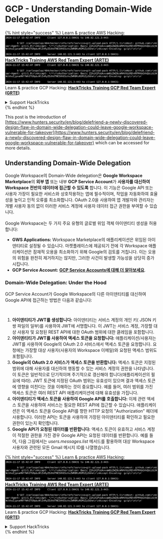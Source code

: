 # GCP - Understanding Domain-Wide Delegation

{% hint style="success" %}
Learn & practice AWS Hacking:<img src="../../../.gitbook/assets/image (1).png" alt="" data-size="line">[**HackTricks Training AWS Red Team Expert (ARTE)**](https://training.hacktricks.xyz/courses/arte)<img src="../../../.gitbook/assets/image (1).png" alt="" data-size="line">\
Learn & practice GCP Hacking: <img src="../../../.gitbook/assets/image (2).png" alt="" data-size="line">[**HackTricks Training GCP Red Team Expert (GRTE)**<img src="../../../.gitbook/assets/image (2).png" alt="" data-size="line">](https://training.hacktricks.xyz/courses/grte)

<details>

<summary>Support HackTricks</summary>

* Check the [**subscription plans**](https://github.com/sponsors/carlospolop)!
* **Join the** 💬 [**Discord group**](https://discord.gg/hRep4RUj7f) or the [**telegram group**](https://t.me/peass) or **follow** us on **Twitter** 🐦 [**@hacktricks\_live**](https://twitter.com/hacktricks\_live)**.**
* **Share hacking tricks by submitting PRs to the** [**HackTricks**](https://github.com/carlospolop/hacktricks) and [**HackTricks Cloud**](https://github.com/carlospolop/hacktricks-cloud) github repos.

</details>
{% endhint %}

This post is the introduction of [https://www.hunters.security/en/blog/delefriend-a-newly-discovered-design-flaw-in-domain-wide-delegation-could-leave-google-workspace-vulnerable-for-takeover](https://www.hunters.security/en/blog/delefriend-a-newly-discovered-design-flaw-in-domain-wide-delegation-could-leave-google-workspace-vulnerable-for-takeover) which can be accessed for more details.

## **Understanding Domain-Wide Delegation**

Google Workspace의 Domain-Wide delegation은 **Google Workspace Marketplace**의 **외부 앱** 또는 내부 **GCP Service Account**가 **사용자를 대신하여 Workspace 전반의 데이터에 접근할 수 있도록** 합니다. 이 기능은 Google API 또는 사용자 가장이 필요한 서비스와 상호작용하는 앱에 필수적이며, 작업을 자동화하여 효율성을 높이고 인적 오류를 최소화합니다. OAuth 2.0을 사용하여 앱 개발자와 관리자는 개별 사용자 동의 없이 이러한 서비스 계정에 사용자 데이터 접근 권한을 부여할 수 있습니다.\
\
Google Workspace는 두 가지 주요 유형의 글로벌 위임 객체 아이덴티티 생성을 허용합니다:

* **GWS Applications:** Workspace Marketplace의 애플리케이션은 위임된 아이덴티티로 설정될 수 있습니다. 마켓플레이스에 제공되기 전에 각 Workspace 애플리케이션은 잠재적 오용을 최소화하기 위해 Google의 검토를 거칩니다. 이는 오용의 위험을 완전히 제거하지는 않지만, 그러한 사건이 발생할 가능성을 상당히 증가시킵니다.
* **GCP Service Account:** [**GCP Service Accounts에 대해 더 알아보세요**](../gcp-basic-information/#service-accounts).

### **Domain-Wide Delegation: Under the Hood**

GCP Service Account가 Google Workspace의 다른 아이덴티티를 대신하여 Google API에 접근하는 방법은 다음과 같습니다:

<figure><img src="../../../.gitbook/assets/image (58).png" alt=""><figcaption></figcaption></figure>

1. **아이덴티티가 JWT를 생성합니다:** 아이덴티티는 서비스 계정의 개인 키( JSON 키 쌍 파일의 일부)를 사용하여 JWT에 서명합니다. 이 JWT는 서비스 계정, 가장할 대상 사용자 및 요청된 REST API에 대한 OAuth 범위에 대한 클레임을 포함합니다.
2. **아이덴티티가 JWT를 사용하여 액세스 토큰을 요청합니다:** 애플리케이션/사용자는 JWT를 사용하여 Google의 OAuth 2.0 서비스에서 액세스 토큰을 요청합니다. 요청에는 가장할 대상 사용자(사용자의 Workspace 이메일)와 요청된 액세스 범위도 포함됩니다.
3. **Google의 OAuth 2.0 서비스가 액세스 토큰을 반환합니다:** 액세스 토큰은 지정된 범위에 대해 사용자를 대신하여 행동할 수 있는 서비스 계정의 권한을 나타냅니다. 이 토큰은 일반적으로 단기적이며 주기적으로 갱신해야 합니다(애플리케이션의 필요에 따라). JWT 토큰에 지정된 OAuth 범위는 유효성이 있으며 결과 액세스 토큰에 영향을 미친다는 것을 이해하는 것이 중요합니다. 예를 들어, 여러 범위를 가진 액세스 토큰은 여러 REST API 애플리케이션에 대해 유효성을 가집니다.
4. **아이덴티티가 액세스 토큰을 사용하여 Google API를 호출합니다:** 이제 관련 액세스 토큰을 사용하여 서비스는 필요한 REST API에 접근할 수 있습니다. 애플리케이션은 이 액세스 토큰을 Google API를 향한 HTTP 요청의 "Authorization" 헤더에 사용합니다. 이러한 API는 토큰을 사용하여 가장된 아이덴티티를 확인하고 필요한 권한이 있는지 확인합니다.
5. **Google API가 요청된 데이터를 반환합니다:** 액세스 토큰이 유효하고 서비스 계정이 적절한 권한을 가진 경우 Google API는 요청된 데이터를 반환합니다. 예를 들어, 다음 그림에서는 _users.messages.list_ 메서드를 활용하여 대상 Workspace 사용자와 관련된 모든 Gmail 메시지 ID를 나열했습니다.

{% hint style="success" %}
Learn & practice AWS Hacking:<img src="../../../.gitbook/assets/image (1).png" alt="" data-size="line">[**HackTricks Training AWS Red Team Expert (ARTE)**](https://training.hacktricks.xyz/courses/arte)<img src="../../../.gitbook/assets/image (1).png" alt="" data-size="line">\
Learn & practice GCP Hacking: <img src="../../../.gitbook/assets/image (2).png" alt="" data-size="line">[**HackTricks Training GCP Red Team Expert (GRTE)**<img src="../../../.gitbook/assets/image (2).png" alt="" data-size="line">](https://training.hacktricks.xyz/courses/grte)

<details>

<summary>Support HackTricks</summary>

* Check the [**subscription plans**](https://github.com/sponsors/carlospolop)!
* **Join the** 💬 [**Discord group**](https://discord.gg/hRep4RUj7f) or the [**telegram group**](https://t.me/peass) or **follow** us on **Twitter** 🐦 [**@hacktricks\_live**](https://twitter.com/hacktricks\_live)**.**
* **Share hacking tricks by submitting PRs to the** [**HackTricks**](https://github.com/carlospolop/hacktricks) and [**HackTricks Cloud**](https://github.com/carlospolop/hacktricks-cloud) github repos.

</details>
{% endhint %}
